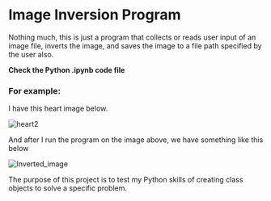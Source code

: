 # Image Inversion Program

Nothing much, this is just a program that collects or reads user input of an image file, inverts the image, and saves the image to a file path specified by the user also. 

**Check the Python .ipynb code file** 
### For example: 
I have this heart image below.

![heart2](https://github.com/victorsomadina/Image_Inversion/assets/103338741/21acf28a-cc8d-4dbe-99a6-0a3135fcef1b)

And after I run the program on the image above, we have something like this below

![Inverted_image](https://github.com/victorsomadina/Image_Inversion/assets/103338741/6cbf0224-838e-4c2a-bcfe-4ec752fe681d)

The purpose of this project is to test my Python skills of creating class objects to solve a specific problem.
